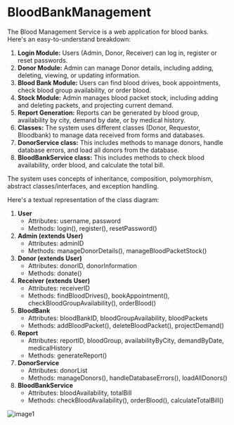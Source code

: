 ﻿# BloodBankManagement

The Blood Management Service is a web application for blood banks. Here's an easy-to-understand breakdown:

1. **Login Module:** Users (Admin, Donor, Receiver) can log in, register or reset passwords.
2. **Donor Module:** Admin can manage Donor details, including adding, deleting, viewing, or updating information.
3. **Blood Bank Module:** Users can find blood drives, book appointments, check blood group availability, or order blood.
4. **Stock Module:** Admin manages blood packet stock, including adding and deleting packets, and projecting current demand.
5. **Report Generation:** Reports can be generated by blood group, availability by city, demand by date, or by medical history.
6. **Classes:** The system uses different classes (Donor, Requestor, Bloodbank) to manage data received from forms and databases.
7. **DonorService class:** This includes methods to manage donors, handle database errors, and load all donors from the database.
8. **BloodBankService class:** This includes methods to check blood availability, order blood, and calculate the total bill.

The system uses concepts of inheritance, composition, polymorphism, abstract classes/interfaces, and exception handling.

Here's a textual representation of the class diagram:

1. **User**
    - Attributes: username, password
    - Methods: login(), register(), resetPassword()
2. **Admin (extends User)**
    - Attributes: adminID
    - Methods: manageDonorDetails(), manageBloodPacketStock()
3. **Donor (extends User)**
    - Attributes: donorID, donorInformation
    - Methods: donate()
4. **Receiver (extends User)**
    - Attributes: receiverID
    - Methods: findBloodDrives(), bookAppointment(), checkBloodGroupAvailability(), orderBlood()
5. **BloodBank**
    - Attributes: bloodBankID, bloodGroupAvailability, bloodPackets
    - Methods: addBloodPacket(), deleteBloodPacket(), projectDemand()
6. **Report**
    - Attributes: reportID, bloodGroup, availabilityByCity, demandByDate, medicalHistory
    - Methods: generateReport()
7. **DonorService**
    - Attributes: donorList
    - Methods: manageDonors(), handleDatabaseErrors(), loadAllDonors()
8. **BloodBankService**
    - Attributes: bloodAvailability, totalBill
    - Methods: checkBloodAvailability(), orderBlood(), calculateTotalBill()


![image1](https://github.com/kartik131343/BloodBankManagement/assets/111492499/ff1e3397-cf6c-42f6-af0f-2c3ba60ee508)
